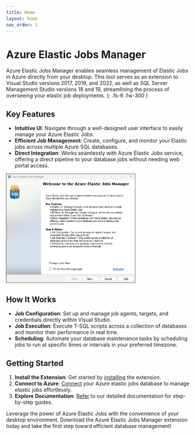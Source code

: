 ```yaml
---
title: Home
layout: home
nav_order: 1
---
```


# Azure Elastic Jobs Manager

Azure Elastic Jobs Manager enables seamless management of Elastic Jobs in Azure directly from your desktop. This tool serves as an extension to Visual Studio versions 2017, 2019, and 2022, as well as SQL Server Management Studio versions 18 and 19, streamlining the process of overseeing your elastic job deployments.
{: .fs-6 .fw-300 }

## Key Features
- **Intuitive UI**: Navigate through a well-designed user interface to easily manage your Azure Elastic Jobs.
- **Efficient Job Management**: Create, configure, and monitor your Elastic jobs across multiple Azure SQL databases.
- **Direct Integration**: Works seamlessly with Azure Elastic Jobs service, offering a direct pipeline to your database jobs without needing web portal access.
<img src="media/landing-screen.png" style="width:70%; height:70%">

## How It Works
- **Job Configuration**: Set up and manage job agents, targets, and credentials directly within Visual Studio.
- **Job Execution**: Execute T-SQL scripts across a collection of databases and monitor their performance in real time.
- **Scheduling**: Automate your database maintenance tasks by scheduling jobs to run at specific times or intervals in your preferred timezone.

## Getting Started
1. **Install the Extension**: Get started by [installing](https://elasticjobsmanager.azureops.org/docs/installation.html)  the extension.
2. **Connect to Azure**: [Connect](https://elasticjobsmanager.azureops.org/docs/features/authentication.html) your Azure elastic jobs database to manage elastic jobs effortlessly.
3. **Explore Documentation**: [Refer](https://elasticjobsmanager.azureops.org/docs/features) to our detailed documentation for step-by-step guides.

Leverage the power of Azure Elastic Jobs with the convenience of your desktop environment. Download the Azure Elastic Jobs Manager extension today and take the first step toward efficient database management!
